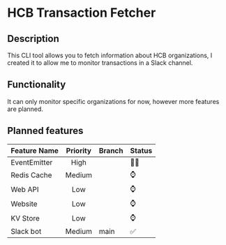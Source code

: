 # HCB Transaction Fetcher

## Description
This CLI tool allows you to fetch information about HCB organizations, I created it to allow me to monitor transactions in a Slack channel.

## Functionality
It can only monitor specific organizations for now, however more features are planned.

## Planned features
| Feature Name 	| Priority 	| Branch 	| Status 	|
|--------------	|:--------:	|--------	|--------	|
| EventEmitter 	| High     	|        	| 🧑‍💻     	|
| Redis Cache  	| Medium   	|        	| ⌚      	|
| Web API      	| Low      	|        	| ⌚      	|
| Website      	| Low      	|        	| ⌚      	|
| KV Store     	| Low      	|        	| ⌚      	|
| Slack bot    	| Medium   	| main   	| ✅      	|